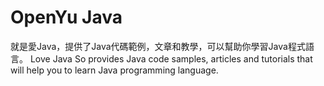 # OpenYu Java
就是愛Java，提供了Java代碼範例，文章和教學，可以幫助你學習Java程式語言。
Love Java So provides Java code samples, articles and tutorials that will help you to learn Java programming language.
